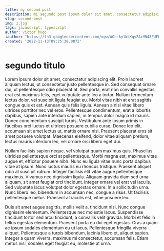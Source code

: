 ```yaml
---
title: my second post
description: mi segundo post ipsum dolor sit amet, consectetur adipiscing elit. Proin laoreet aliquam lectus, ut consectetur justo pellentesque in. Sed consequat ornare dui, ut pellentesque odio placerat at. Sed porta, erat non convallis egestas, erat est maximus felis, eget vulputate ante le
slug: second-post
img: 2.jpg
tags: javascript, typescript
author: victor hugo
iauthor: "https://lh3.googleusercontent.com/ogw/AOh-ky1WsKqyZAiMN43FUFUKq2KaBlr6gK4JXgJtrIbnjg=s32-c-mo"
created: '2022-11-13T09:25:38.007Z'
---
```


# segundo titulo

Lorem ipsum dolor sit amet, consectetur adipiscing elit. Proin laoreet aliquam lectus, ut consectetur justo pellentesque in. Sed consequat ornare dui, ut pellentesque odio placerat at. Sed porta, erat non convallis egestas, erat est maximus felis, eget vulputate ante leo a tortor. Nullam fermentum lectus dolor, vel suscipit ligula feugiat eu. Morbi vitae nibh at erat sagittis congue quis et est. Aenean quis felis ligula. Aenean a nisl vitae libero ultrices porttitor nec vel eros. Pellentesque condimentum, erat a lobortis dapibus, sapien ante interdum sapien, in tempus dolor magna id mauris. Donec condimentum suscipit turpis. Vestibulum ante ipsum primis in faucibus orci luctus et ultrices posuere cubilia curae; Donec leo elit, accumsan sit amet lectus ut, mattis ornare nisl. Praesent placerat eros sit amet posuere volutpat. Maecenas eleifend, dolor vitae aliquam pretium, lectus mauris interdum leo, vel ornare orci libero eget dui.

Nullam facilisis sapien neque, vel volutpat quam maximus quis. Phasellus ultricies pellentesque orci at pellentesque. Morbi magna est, maximus vitae augue et, efficitur posuere nibh. Nunc eu ligula vitae nunc porta dapibus vitae at ipsum. Nunc luctus mauris eu rhoncus tristique. Praesent aliquet odio at suscipit rutrum. Integer facilisis elit vitae augue pellentesque maximus. Vivamus nec dignissim ligula. Aliquam gravida diam sed urna aliquam, sit amet feugiat orci tincidunt. Integer ornare vel erat vel iaculis. Sed vulputate lacus volutpat dolor egestas ornare. In a sollicitudin urna. Nunc libero leo, bibendum in accumsan nec, congue a risus. Ut facilisis pellentesque metus. Praesent at iaculis est, vitae posuere leo.

Duis sit amet augue sagittis, mollis velit a, tincidunt nisl. Nunc congue dignissim elementum. Pellentesque nec molestie lacus. Suspendisse tincidunt tortor sed arcu tincidunt, a convallis velit gravida. Morbi et felis in tellus egestas elementum. Praesent porta eu dui eget egestas. Cras a quam ac ipsum sodales elementum eu ut lacus. Pellentesque fringilla viverra aliquet. Pellentesque a turpis bibendum, lacinia libero et, aliquet sapien. Integer a quam viverra, maximus mi consectetur, accumsan felis. Etiam metus nisl, sodales eget feugiat eu, molestie at urna.
